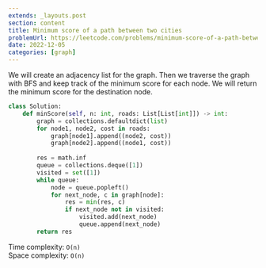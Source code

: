 ```yaml
---
extends: _layouts.post
section: content
title: Minimum score of a path between two cities
problemUrl: https://leetcode.com/problems/minimum-score-of-a-path-between-two-cities/
date: 2022-12-05
categories: [graph]
---
```


We will create an adjacency list for the graph. Then we traverse the graph with BFS and keep track of the minimum score for each node. We will return the minimum score for the destination node.

```python
class Solution:
    def minScore(self, n: int, roads: List[List[int]]) -> int:
        graph = collections.defaultdict(list)
        for node1, node2, cost in roads:
            graph[node1].append((node2, cost))
            graph[node2].append((node1, cost))
        
        res = math.inf
        queue = collections.deque([1])
        visited = set([1])
        while queue:
            node = queue.popleft()
            for next_node, c in graph[node]:
                res = min(res, c)
                if next_node not in visited:
                    visited.add(next_node)
                    queue.append(next_node)
        return res
```

Time complexity: `O(n)` <br/>
Space complexity: `O(n)`
